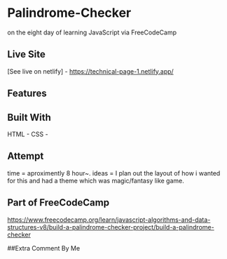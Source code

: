 # Palindrome-Checker
on the eight day of learning JavaScript via FreeCodeCamp

## Live Site
[See live on netlify] - https://technical-page-1.netlify.app/

## Features



## Built With
HTML - 
CSS - 


## Attempt
time = aproximently 8 hour~.
ideas = I plan out the layout of how i wanted for this and had a theme which was magic/fantasy like game.

## Part of FreeCodeCamp
https://www.freecodecamp.org/learn/javascript-algorithms-and-data-structures-v8/build-a-palindrome-checker-project/build-a-palindrome-checker

##Extra Comment By Me

